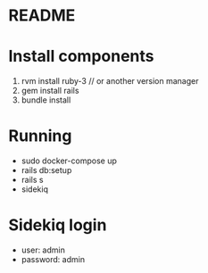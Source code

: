 # README
# Install components
1. rvm install ruby-3 // or another version manager
2. gem install rails
3. bundle install
# Running
* sudo docker-compose up
* rails db:setup
* rails s
* sidekiq
# Sidekiq login
* user: admin
* password: admin
